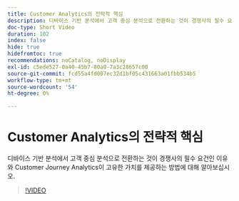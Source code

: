 ```yaml
---
title: Customer Analytics의 전략적 핵심
description: 디바이스 기반 분석에서 고객 중심 분석으로 전환하는 것이 경쟁사의 필수 요건인 이유와 Customer Journey Analytics이 고유한 가치를 제공하는 방법에 대해 알아보십시오.
doc-type: Short Video
duration: 102
index: false
hide: true
hidefromtoc: true
recommendations: noCatalog, noDisplay
exl-id: c5ede527-0a40-45b7-80a0-7a3c28657c00
source-git-commit: fcd55a4fd007ec32d1bf05c431663a01fbb534b5
workflow-type: tm+mt
source-wordcount: '54'
ht-degree: 0%

---
```


# Customer Analytics의 전략적 핵심

디바이스 기반 분석에서 고객 중심 분석으로 전환하는 것이 경쟁사의 필수 요건인 이유와 Customer Journey Analytics이 고유한 가치를 제공하는 방법에 대해 알아보십시오.

<!-- 62_S112_3442459_101_the-strategic-imperative-of-customer-analytics -->
>[!VIDEO](https://video.tv.adobe.com/v/3458322/?learn=on&enablevpops=true)
